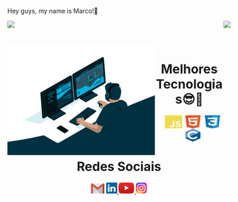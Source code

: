 Hey guys, my name is Marco!👋
<div>
  <img  height="200em" src="https://github-readme-stats.vercel.app/api?username=MarcoALR&show_icons=true&theme=chartreuse-dark&include_all_commits=true&count_private=true"/>
  <img align="right" height="200em" src="https://github-readme-stats.vercel.app/api/top-langs/?username=MarcoALR&layout=compact&langs_count=16&theme=great-gatsby"/>
</div>
<br>
<div  align="center">
  <div style="display: inline_block"><br>
    <img align="left" height="250" alt="coding-time" src="code.gif">
    <h1 align="center">Melhores Tecnologias😎🎈 </h1>
<img align="center" height="30" width="40" alt="js-icon"  src="https://raw.githubusercontent.com/devicons/devicon/master/icons/javascript/javascript-plain.svg">
    <img align="center" height="30" width="40" alt="html-icon" src="https://raw.githubusercontent.com/devicons/devicon/master/icons/html5/html5-original.svg">
    <img align="center" height="30" width="40" alt="css-icon" src="https://raw.githubusercontent.com/devicons/devicon/master/icons/css3/css3-original.svg">
    <img align="center" height="30" width="40" alt="c-icon" src="https://raw.githubusercontent.com/devicons/devicon/master/icons/c/c-original.svg">
   </div>
  <h1 align="center">Redes Sociais</h1>
  <a href = "mailto: work.luigi.marcoalrprofissional@gmail.com">
      <img width="30" src="gmail.svg"></a>
    <a href = "https://www.linkedin.com/in/marco-ant%C3%B4nio-79aab82bb/">
       <img width="25" src="linkedin.svg"> </a>
  <a href = "https://www.youtube.com/@AdemiroON_">
   <img width="35" src="youtube.svg"> </a>
  <a href = "https://www.instagram.com/marco_032_/">
       <img width="25" src="instagram.png"></a>
    </div>
